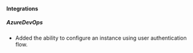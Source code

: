 
#### Integrations
##### AzureDevOps
- Added the ability to configure an instance using user authentication flow.
